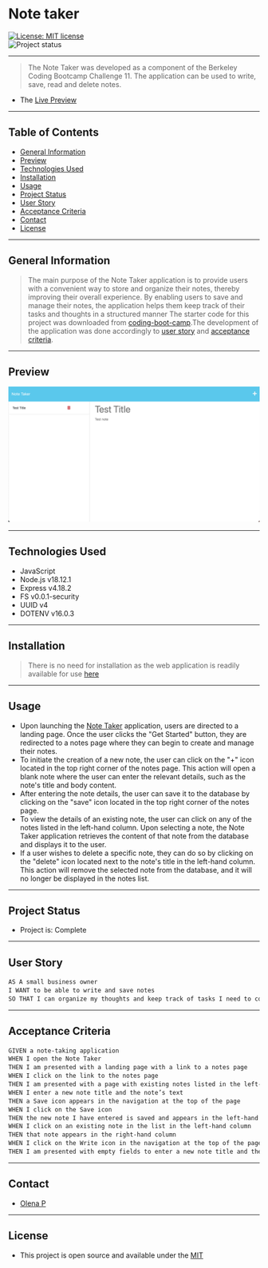 # Note taker
[![License: MIT license](https://img.shields.io/badge/License-MIT_license-success)](https://opensource.org/licenses/MIT)    
![Project status](https://img.shields.io/badge/Status-Complete-success)

--- 
> The Note Taker was developed as a component of the Berkeley Coding Bootcamp Challenge 11. The application can be used to write, save, read and delete notes.
- The [Live Preview](https://note--taker.herokuapp.com)

---
## Table of Contents
* [General Information](#general-information)
* [Preview](#preview)
* [Technologies Used](#technologies-used)
* [Installation](#installation)
* [Usage](#usage)
* [Project Status](#project-status)
* [User Story](#user-story)
* [Acceptance Criteria](#acceptance-criteria)
* [Contact](#contact)
* [License](#license)

---
## General Information 
>The main purpose of the Note Taker application is to provide users with a convenient way to store and organize their notes, thereby improving their overall experience. By enabling users to save and manage their notes, the application helps them keep track of their tasks and thoughts in a structured manner The starter code for this project was downloaded from [coding-boot-camp](https://github.com/coding-boot-camp/miniature-eureka).The development of the application was done accordingly to [user story](#user-story) and [acceptance criteria](#acceptance-criteria).

---
## Preview 

![Preview](./develop/public/assets/img/preview.png) 

---
## Technologies Used
*  JavaScript
*  Node.js v18.12.1
*  Express v4.18.2
*  FS v0.0.1-security
*  UUID v4
*  DOTENV v16.0.3

---
## Installation
>There is no need for installation as the web application is readily available for use [here](https://note--taker.herokuapp.com)

---
## Usage
- Upon launching the [Note Taker](https://note--taker.herokuapp.com) application, users are directed to a landing page. Once the user clicks the "Get Started" button, they are redirected to a notes page where they can begin to create and manage their notes.
- To initiate the creation of a new note, the user can click on the "+" icon located in the top right corner of the notes page. This action will open a blank note where the user can enter the relevant details, such as the note's title and body content.
- After entering the note details, the user can save it to the database by clicking on the "save" icon located in the top right corner of the notes page.
- To view the details of an existing note, the user can click on any of the notes listed in the left-hand column. Upon selecting a note, the Note Taker application retrieves the content of that note from the database and displays it to the user.
- If a user wishes to delete a specific note, they can do so by clicking on the "delete" icon located next to the note's title in the left-hand column. This action will remove the selected note from the database, and it will no longer be displayed in the notes list.

---
## Project Status 
- Project is: Complete 

---
## User Story
```md
AS A small business owner
I WANT to be able to write and save notes
SO THAT I can organize my thoughts and keep track of tasks I need to complete
```  

---
## Acceptance Criteria
```md
GIVEN a note-taking application
WHEN I open the Note Taker
THEN I am presented with a landing page with a link to a notes page
WHEN I click on the link to the notes page
THEN I am presented with a page with existing notes listed in the left-hand column, plus empty fields to enter a new note title and the note’s text in the right-hand column
WHEN I enter a new note title and the note’s text
THEN a Save icon appears in the navigation at the top of the page
WHEN I click on the Save icon
THEN the new note I have entered is saved and appears in the left-hand column with the other existing notes
WHEN I click on an existing note in the list in the left-hand column
THEN that note appears in the right-hand column
WHEN I click on the Write icon in the navigation at the top of the page
THEN I am presented with empty fields to enter a new note title and the note’s text in the right-hand column
```  

---
## Contact
-  [Olena P](https://github.com/UserOlena)

---
## License
- This project is open source and available under the [MIT](./LICENSE)
